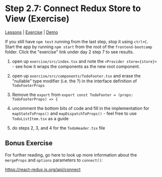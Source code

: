# Step 2.7: Connect Redux Store to View (Exercise)

[Lessons](../) | [Exercise](./exercise/) | [Demo](./demo/)

If you still have `npm test` running from the last step, stop it using `ctrl+C`. Start the app by running `npm start` from the root of the `frontend-bootcamp` folder. Click the "exercise" link under day 2 step 7 to see results.

1. open up `exercise/src/index.tsx` and note the `<Provider store={store}>` - see how it wraps the components as the new root component.

2. open up `exercise/src/components/TodoFooter.tsx` and erase the "nullable" type modifier (i.e. the ?) in the interface definition of `TodoFooterProps`

3. Remove the `export` from `export const TodoFooter = (props: TodoFooterProps) => {`

4. uncomment the bottom bits of code and fill in the implementation for `mapStateToProps()` and `mapDispatchToProps()` - feel free to use `TodoListItem.tsx` as a guide

5. do steps 2, 3, and 4 for the `TodoHeader.tsx` file

## Bonus Exercise

For further reading, go here to look up more information about the `mergeProps` and `options` parameters to `connect()`:

https://react-redux.js.org/api/connect
